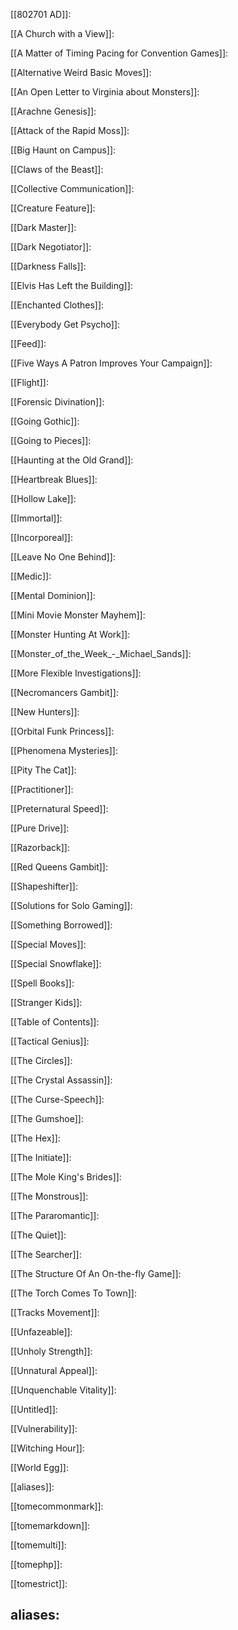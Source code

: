 [[802701 AD]]:

[[A Church with a View]]:

[[A Matter of Timing Pacing for Convention Games]]:

[[Alternative Weird Basic Moves]]:

[[An Open Letter to Virginia about Monsters]]:

[[Arachne Genesis]]:

[[Attack of the Rapid Moss]]:

[[Big Haunt on Campus]]:

[[Claws of the Beast]]:

[[Collective Communication]]:

[[Creature Feature]]:

[[Dark Master]]:

[[Dark Negotiator]]:

[[Darkness Falls]]:

[[Elvis Has Left the Building]]:

[[Enchanted Clothes]]:

[[Everybody Get Psycho]]:

[[Feed]]:

[[Five Ways A Patron Improves Your Campaign]]:

[[Flight]]:

[[Forensic Divination]]:

[[Going Gothic]]:

[[Going to Pieces]]:

[[Haunting at the Old Grand]]:

[[Heartbreak Blues]]:

[[Hollow Lake]]:

[[Immortal]]:

[[Incorporeal]]:

[[Leave No One Behind]]:

[[Medic]]:

[[Mental Dominion]]:

[[Mini Movie Monster Mayhem]]:

[[Monster Hunting At Work]]:

[[Monster_of_the_Week_-_Michael_Sands]]:

[[More Flexible Investigations]]:

[[Necromancers Gambit]]:

[[New Hunters]]:

[[Orbital Funk Princess]]:

[[Phenomena Mysteries]]:

[[Pity The Cat]]:

[[Practitioner]]:

[[Preternatural Speed]]:

[[Pure Drive]]:

[[Razorback]]:

[[Red Queens Gambit]]:

[[Shapeshifter]]:

[[Solutions for Solo Gaming]]:

[[Something Borrowed]]:

[[Special Moves]]:

[[Special Snowflake]]:

[[Spell Books]]:

[[Stranger Kids]]:

[[Table of Contents]]:

[[Tactical Genius]]:

[[The Circles]]:

[[The Crystal Assassin]]:

[[The Curse-Speech]]:

[[The Gumshoe]]:

[[The Hex]]:

[[The Initiate]]:

[[The Mole King's Brides]]:

[[The Monstrous]]:

[[The Pararomantic]]:

[[The Quiet]]:

[[The Searcher]]:

[[The Structure Of An On-the-fly Game]]:

[[The Torch Comes To Town]]:

[[Tracks Movement]]:

[[Unfazeable]]:

[[Unholy Strength]]:

[[Unnatural Appeal]]:

[[Unquenchable Vitality]]:

[[Untitled]]:

[[Vulnerability]]:

[[Witching Hour]]:

[[World Egg]]:

[[aliases]]:

[[tomecommonmark]]:

[[tomemarkdown]]:

[[tomemulti]]:

[[tomephp]]:

[[tomestrict]]:

aliases:
- 